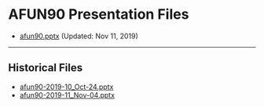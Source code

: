 <!--
This is a machine generated file, and should not be edited, as it will be overwritten with future updates.
-->

# AFUN90 Presentation Files

- [afun90.pptx](https://globaleventcdn.blob.core.windows.net/assets/afun/afun90/afun90.pptx) (Updated: Nov 11, 2019)
---
## Historical Files
- [afun90-2019-10_Oct-24.pptx](https://globaleventcdn.blob.core.windows.net/assets/afun/afun90/afun90-2019-10_Oct-24.pptx)
- [afun90-2019-11_Nov-04.pptx](https://globaleventcdn.blob.core.windows.net/assets/afun/afun90/afun90-2019-11_Nov-04.pptx)


